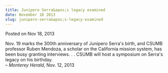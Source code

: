 ```yaml
---
title: Junipero Serra&apos;s legacy examined
date: November 18 2013
slug: junipero-serra&apos;s-legacy-examined
---
```


 



<span class="date">Posted on Nov 18, 2013    </span>
<p>Nov. 19 marks the 300th anniversary of Junipero Serra&apos;s birth,
and CSUMB professor Ruben Mendoza, a scholar on the California
mission system, has been busy granting interviews. . . CSUMB will
host a symposium on Serra&apos;s legacy on his birthday.<br>
&#x2013; <em>Monterey Herald</em>, Nov. 12, 2013</br></p>





```
